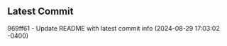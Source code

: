 
## Latest Commit
969ff61 - Update README with latest commit info (2024-08-29 17:03:02 -0400) <Yunxi-Zhou>
